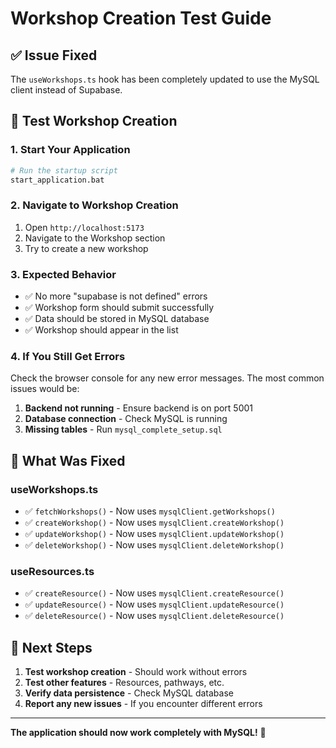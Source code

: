 # Workshop Creation Test Guide

## ✅ **Issue Fixed**

The `useWorkshops.ts` hook has been completely updated to use the MySQL client instead of Supabase.

## 🧪 **Test Workshop Creation**

### **1. Start Your Application**
```bash
# Run the startup script
start_application.bat
```

### **2. Navigate to Workshop Creation**
1. Open `http://localhost:5173`
2. Navigate to the Workshop section
3. Try to create a new workshop

### **3. Expected Behavior**
- ✅ No more "supabase is not defined" errors
- ✅ Workshop form should submit successfully
- ✅ Data should be stored in MySQL database
- ✅ Workshop should appear in the list

### **4. If You Still Get Errors**
Check the browser console for any new error messages. The most common issues would be:

1. **Backend not running** - Ensure backend is on port 5001
2. **Database connection** - Check MySQL is running
3. **Missing tables** - Run `mysql_complete_setup.sql`

## 🔧 **What Was Fixed**

### **useWorkshops.ts**
- ✅ `fetchWorkshops()` - Now uses `mysqlClient.getWorkshops()`
- ✅ `createWorkshop()` - Now uses `mysqlClient.createWorkshop()`
- ✅ `updateWorkshop()` - Now uses `mysqlClient.updateWorkshop()`
- ✅ `deleteWorkshop()` - Now uses `mysqlClient.deleteWorkshop()`

### **useResources.ts**
- ✅ `createResource()` - Now uses `mysqlClient.createResource()`
- ✅ `updateResource()` - Now uses `mysqlClient.updateResource()`
- ✅ `deleteResource()` - Now uses `mysqlClient.deleteResource()`

## 🎯 **Next Steps**

1. **Test workshop creation** - Should work without errors
2. **Test other features** - Resources, pathways, etc.
3. **Verify data persistence** - Check MySQL database
4. **Report any new issues** - If you encounter different errors

---

**The application should now work completely with MySQL!** 🚀
